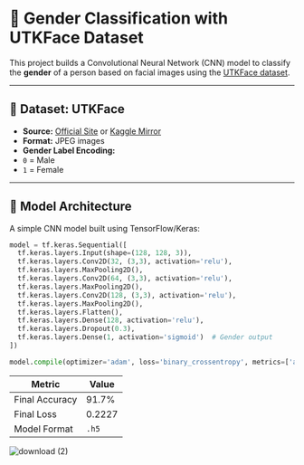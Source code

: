 # 👤 Gender Classification with UTKFace Dataset

This project builds a Convolutional Neural Network (CNN) model to classify the **gender** of a person based on facial images using the [UTKFace dataset](https://susanqq.github.io/UTKFace/).

---

## 📁 Dataset: UTKFace

- **Source:** [Official Site](https://susanqq.github.io/UTKFace/) or [Kaggle Mirror](https://www.kaggle.com/datasets/jangedoo/utkface-new)
- **Format:** JPEG images
- **Gender Label Encoding:**
- `0` = Male  
- `1` = Female

---

## 🧠 Model Architecture

A simple CNN model built using TensorFlow/Keras:

```python
model = tf.keras.Sequential([
  tf.keras.layers.Input(shape=(128, 128, 3)),
  tf.keras.layers.Conv2D(32, (3,3), activation='relu'),
  tf.keras.layers.MaxPooling2D(),
  tf.keras.layers.Conv2D(64, (3,3), activation='relu'),
  tf.keras.layers.MaxPooling2D(),
  tf.keras.layers.Conv2D(128, (3,3), activation='relu'),
  tf.keras.layers.MaxPooling2D(),
  tf.keras.layers.Flatten(),
  tf.keras.layers.Dense(128, activation='relu'),
  tf.keras.layers.Dropout(0.3),
  tf.keras.layers.Dense(1, activation='sigmoid')  # Gender output
])

model.compile(optimizer='adam', loss='binary_crossentropy', metrics=['accuracy'])
```

| Metric         | Value  |
| -------------- | ------ |
| Final Accuracy | 91.7%  |
| Final Loss     | 0.2227 |
| Model Format   | `.h5`  |

![download (2)](https://github.com/user-attachments/assets/566a09fd-7ead-451e-89ef-206e0b0600b2)


